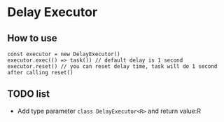 # Delay Executor

## How to use

```
const executor = new DelayExecutor()
executor.exec(() => task()) // default delay is 1 second
executor.reset() // you can reset delay time, task will do 1 second after calling reset()
```

## TODO list

- Add type parameter `class DelayExecutor<R>` and return value:R
